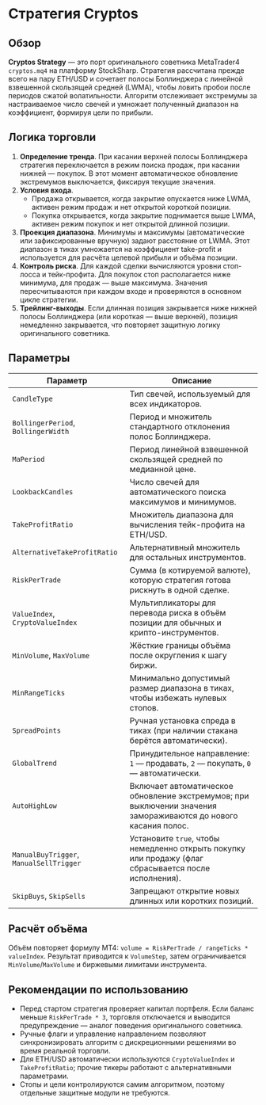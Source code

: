 # Стратегия Cryptos

## Обзор

**Cryptos Strategy** — это порт оригинального советника MetaTrader4 `cryptos.mq4` на платформу StockSharp. Стратегия рассчитана прежде всего на пару ETH/USD и сочетает полосы Боллинджера с линейной взвешенной скользящей средней (LWMA), чтобы ловить пробои после периодов сжатой волатильности. Алгоритм отслеживает экстремумы за настраиваемое число свечей и умножает полученный диапазон на коэффициент, формируя цели по прибыли.

## Логика торговли

1. **Определение тренда**. При касании верхней полосы Боллинджера стратегия переключается в режим поиска продаж, при касании нижней — покупок. В этот момент автоматическое обновление экстремумов выключается, фиксируя текущие значения.
2. **Условия входа**.
   - Продажа открывается, когда закрытие опускается ниже LWMA, активен режим продаж и нет открытой короткой позиции.
   - Покупка открывается, когда закрытие поднимается выше LWMA, активен режим покупок и нет открытой длинной позиции.
3. **Проекция диапазона**. Минимумы и максимумы (автоматические или зафиксированные вручную) задают расстояние от LWMA. Этот диапазон в тиках умножается на коэффициент take-profit и используется для расчёта целевой прибыли и объёма позиции.
4. **Контроль риска**. Для каждой сделки вычисляются уровни стоп-лосса и тейк-профита. Для покупок стоп располагается ниже минимума, для продаж — выше максимума. Значения пересчитываются при каждом входе и проверяются в основном цикле стратегии.
5. **Трейлинг-выходы**. Если длинная позиция закрывается ниже нижней полосы Боллинджера (или короткая — выше верхней), позиция немедленно закрывается, что повторяет защитную логику оригинального советника.

## Параметры

| Параметр | Описание |
|----------|----------|
| `CandleType` | Тип свечей, используемый для всех индикаторов. |
| `BollingerPeriod`, `BollingerWidth` | Период и множитель стандартного отклонения полос Боллинджера. |
| `MaPeriod` | Период линейной взвешенной скользящей средней по медианной цене. |
| `LookbackCandles` | Число свечей для автоматического поиска максимумов и минимумов. |
| `TakeProfitRatio` | Множитель диапазона для вычисления тейк-профита на ETH/USD. |
| `AlternativeTakeProfitRatio` | Альтернативный множитель для остальных инструментов. |
| `RiskPerTrade` | Сумма (в котируемой валюте), которую стратегия готова рискнуть в одной сделке. |
| `ValueIndex`, `CryptoValueIndex` | Мультипликаторы для перевода риска в объём позиции для обычных и крипто-инструментов. |
| `MinVolume`, `MaxVolume` | Жёсткие границы объёма после округления к шагу биржи. |
| `MinRangeTicks` | Минимально допустимый размер диапазона в тиках, чтобы избежать нулевых стопов. |
| `SpreadPoints` | Ручная установка спреда в тиках (при наличии стакана берётся автоматически). |
| `GlobalTrend` | Принудительное направление: `1` — продавать, `2` — покупать, `0` — автоматически. |
| `AutoHighLow` | Включает автоматическое обновление экстремумов; при выключении значения замораживаются до нового касания полос. |
| `ManualBuyTrigger`, `ManualSellTrigger` | Установите `true`, чтобы немедленно открыть покупку или продажу (флаг сбрасывается после исполнения). |
| `SkipBuys`, `SkipSells` | Запрещают открытие новых длинных или коротких позиций. |

## Расчёт объёма

Объём повторяет формулу MT4: `volume = RiskPerTrade / rangeTicks * valueIndex`. Результат приводится к `VolumeStep`, затем ограничивается `MinVolume`/`MaxVolume` и биржевыми лимитами инструмента.

## Рекомендации по использованию

- Перед стартом стратегия проверяет капитал портфеля. Если баланс меньше `RiskPerTrade * 3`, торговля отключается и выводится предупреждение — аналог поведения оригинального советника.
- Ручные флаги и управление направлением позволяют синхронизировать алгоритм с дискреционными решениями во время реальной торговли.
- Для ETH/USD автоматически используются `CryptoValueIndex` и `TakeProfitRatio`; прочие тикеры работают с альтернативными параметрами.
- Стопы и цели контролируются самим алгоритмом, поэтому отдельные защитные модули не требуются.

